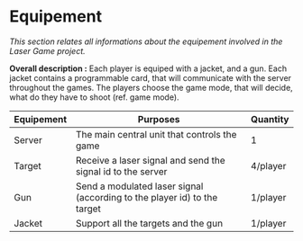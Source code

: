 # Equipement

_This section relates all informations about the equipement involved in the Laser Game project._

**Overall description :** Each player is equiped with a jacket, and a gun. Each jacket contains a programmable card, that will communicate with the server throughout the games. The players choose the game mode, that will decide, what do they have to shoot (ref. game mode).

| Equipement | Purposes | Quantity |
|    ---     |    ---   |   ---    |
| Server | The main central unit that controls the game | 1 |
| Target | Receive a laser signal and send the signal id to the server | 4/player |
| Gun    | Send a modulated laser signal (according to the player id) to the target | 1/player |
| Jacket | Support all the targets and the gun | 1/player |

